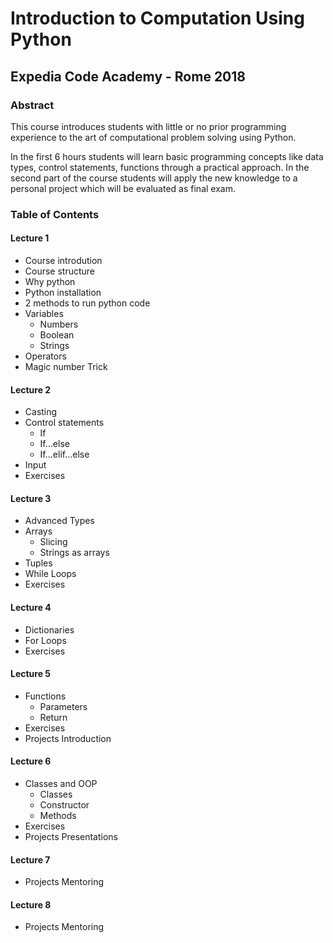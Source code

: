 # Introduction to Computation Using Python
## Expedia Code Academy - Rome 2018

### Abstract
This course introduces students with little or no prior programming experience to the art of computational problem solving using Python.

In the first 6 hours students will learn basic programming concepts like data types, control statements, functions through a practical approach. In the second part of the course students will apply the new knowledge to a personal project which will be evaluated as final exam.

### Table of Contents
#### Lecture 1
- Course introdution
- Course structure
- Why python
- Python installation
- 2 methods to run python code
- Variables
    - Numbers
    - Boolean
    - Strings
- Operators
- Magic number Trick
#### Lecture 2
- Casting
- Control statements
    - If
    - If…else
    - If…elif…else
- Input
- Exercises
#### Lecture 3
- Advanced Types
- Arrays
    - Slicing
    - Strings as arrays 
- Tuples
- While Loops
- Exercises
#### Lecture 4
- Dictionaries
- For Loops
- Exercises
#### Lecture 5
- Functions
    - Parameters
    - Return
- Exercises
- Projects Introduction
#### Lecture 6
- Classes and OOP
    - Classes
    - Constructor
    - Methods
- Exercises
- Projects Presentations
#### Lecture 7
- Projects Mentoring
#### Lecture 8
- Projects Mentoring
